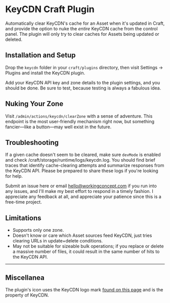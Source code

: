 # KeyCDN Craft Plugin

Automatically clear KeyCDN's cache for an Asset when it's updated in Craft, and provide the option to nuke the _entire_ KeyCDN cache from the control panel. The plugin will only try to clear caches for Assets being updated or deleted.

## Installation and Setup

Drop the `keycdn` folder in your `craft/plugins` directory, then visit Settings → Plugins and install the KeyCDN plugin.

Add your KeyCDN API key and zone details to the plugin settings, and you should be done. Be sure to test, because testing is always a fabulous idea.

## Nuking Your Zone

Visit `/admin/actions/keycdn/clearZone` with a sense of adventure. This endpoint is the most user-friendly mechanism right now, but something fancier—like a button—may well exist in the future.

## Troubleshooting

If a given cache doesn't seem to be cleared, make sure `devMode` is enabled and check /craft/storage/runtime/logs/keycdn.log. You should find brief traces that identify cache-clearing attempts and summarize responses from the KeyCDN API. Please be prepared to share these logs if you're looking for help.

Submit an issue here or email hello@workingconcept.com if you run into any issues, and I'll make my best effort to respond in a timely fashion. I appreciate any feedback at all, and appreciate your patience since this is a free-time project.

## Limitations

- Supports only one zone.
- Doesn't know or care which Asset sources feed KeyCDN, just tries clearing URLs in update+delete conditions.
- May not be suitable for sizeable bulk operations; if you replace or delete a massive number of files, it could result in the same number of hits to the KeyCDN API.

---

## Miscellanea

The plugin's icon uses the KeyCDN logo mark [found on this page](https://www.keycdn.com/logos) and is the property of KeyCDN.
